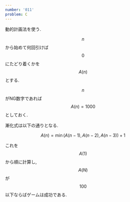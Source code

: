 ```yaml
---
number: '011'
problem: C
---
```

動的計画法を使う.

$$ n $$ から始めて何回引けば $$ 0 $$ にたどり着くかを $$ A(n) $$ とする.

$$ n $$ がNG数字であれば $$ A(n) = 1000 $$ としておく.

漸化式は以下の通りとなる.

$$
A(n) = \min(A(n-1), A(n-2), A(n-3)) + 1
$$

これを $$ A(1) $$ から順に計算し, $$ A(N) $$ が $$ 100 $$ 以下ならばゲームは成功である.
